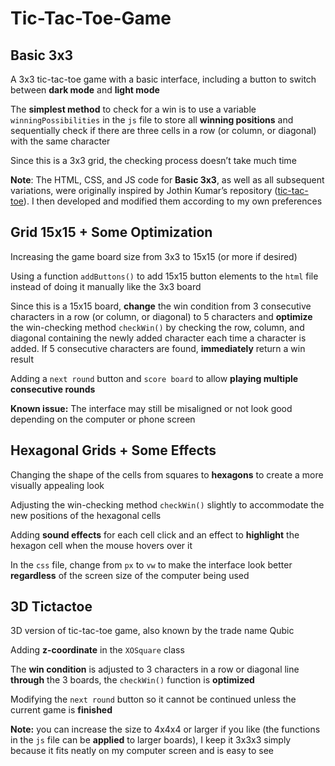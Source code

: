 # Tic-Tac-Toe-Game

## Basic 3x3
A 3x3 tic-tac-toe game with a basic interface, including a button to switch between **dark mode** and **light mode**

The **simplest method** to check for a win is to use a variable `winningPossibilities` in the `js` file to store all **winning positions** and sequentially check if there are three cells in a row (or column, or diagonal) with the same character

Since this is a 3x3 grid, the checking process doesn’t take much time

**Note**: The HTML, CSS, and JS code for **Basic 3x3**, as well as all subsequent variations, were originally inspired by Jothin Kumar’s repository ([tic-tac-toe](https://github.com/Jothin-kumar/tic-tac-toe)). I then developed and modified them according to my own preferences

## Grid 15x15 + Some Optimization
Increasing the game board size from 3x3 to 15x15 (or more if desired)

Using a function `addButtons()` to add 15x15 button elements to the `html` file instead of doing it manually like the 3x3 board

Since this is a 15x15 board, **change** the win condition from 3 consecutive characters in a row (or column, or diagonal) to 5 characters and **optimize** the win-checking method `checkWin()` by checking the row, column, and diagonal containing the newly added character each time a character is added. If 5 consecutive characters are found, **immediately** return a win result

Adding a `next round` button and `score board` to allow **playing multiple consecutive rounds**

**Known issue:** The interface may still be misaligned or not look good depending on the computer or phone screen

## Hexagonal Grids + Some Effects
Changing the shape of the cells from squares to **hexagons** to create a more visually appealing look

Adjusting the win-checking method `checkWin()` slightly to accommodate the new positions of the hexagonal cells

Adding **sound effects** for each cell click and an effect to **highlight** the hexagon cell when the mouse hovers over it

In the `css` file, change from `px` to `vw` to make the interface look better **regardless** of the screen size of the computer being used

## 3D Tictactoe
3D version of tic-tac-toe game, also known by the trade name Qubic 

Adding **z-coordinate** in the `XOSquare` class

The **win condition** is adjusted to 3 characters in a row or diagonal line **through** the 3 boards, the `checkWin()` function is **optimized** 

Modifying the `next round` button so it cannot be continued unless the current game is **finished**

**Note:** you can increase the size to 4x4x4 or larger if you like (the functions in the `js` file can be **applied** to larger boards), I keep it 3x3x3 simply because it fits neatly on my computer screen and is easy to see
